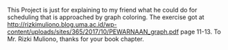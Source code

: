 This Project is just for explaining to my friend what he could do for scheduling that is approached by graph coloring. The exercise got at http://rizkimuliono.blog.uma.ac.id/wp-content/uploads/sites/365/2017/10/PEWARNAAN_graph.pdf page 11-13.
To Mr. Rizki Muliono, thanks for your book chapter.
